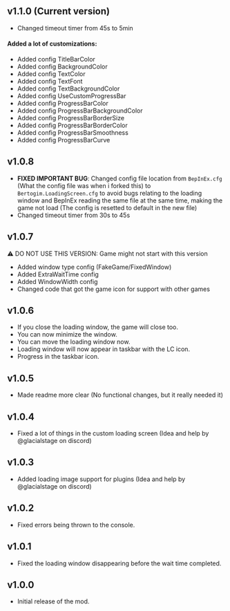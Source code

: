 ## v1.1.0 (Current version)
- Changed timeout timer from 45s to 5min
#### Added a lot of customizations:
- Added config TitleBarColor
- Added config BackgroundColor
- Added config TextColor
- Added config TextFont
- Added config TextBackgroundColor
- Added config UseCustomProgressBar
- Added config ProgressBarColor
- Added config ProgressBarBackgroundColor
- Added config ProgressBarBorderSize
- Added config ProgressBarBorderColor
- Added config ProgressBarSmoothness
- Added config ProgressBarCurve


## v1.0.8
- **FIXED IMPORTANT BUG**: Changed config file location from `BepInEx.cfg` (What the config file was when i forked this) to `Bertogim.LoadingScreen.cfg` to avoid bugs relating to the loading window and BepInEx reading the same file at the same time, making the game not load (The config is resetted to default in the new file)
- Changed timeout timer from 30s to 45s

## v1.0.7
⚠ DO NOT USE THIS VERSION: Game might not start with this version
- Added window type config (FakeGame/FixedWindow)
- Added ExtraWaitTime config
- Added WindowWidth config
- Changed code that got the game icon for support with other games

## v1.0.6
- If you close the loading window, the game will close too.
- You can now minimize the window.
- You can move the loading window now.
- Loading window will now appear in taskbar with the LC icon.
- Progress in the taskbar icon.

## v1.0.5
- Made readme more clear (No functional changes, but it really needed it)

## v1.0.4
- Fixed a lot of things in the custom loading screen (Idea and help by @glacialstage on discord)

## v1.0.3
- Added loading image support for plugins (Idea and help by @glacialstage on discord)

## v1.0.2
- Fixed errors being thrown to the console.

## v1.0.1
- Fixed the loading window disappearing before the wait time completed.

## v1.0.0
- Initial release of the mod.